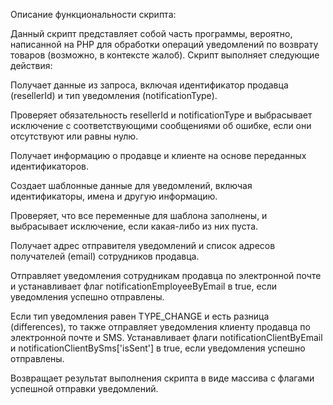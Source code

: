 Описание функциональности скрипта:

Данный скрипт представляет собой часть программы, вероятно, написанной на PHP для обработки операций уведомлений по возврату товаров (возможно, в контексте жалоб). Скрипт выполняет следующие действия:

Получает данные из запроса, включая идентификатор продавца (resellerId) и тип уведомления (notificationType).

Проверяет обязательность resellerId и notificationType и выбрасывает исключение с соответствующими сообщениями об ошибке, если они отсутствуют или равны нулю.

Получает информацию о продавце и клиенте на основе переданных идентификаторов.

Создает шаблонные данные для уведомлений, включая идентификаторы, имена и другую информацию.

Проверяет, что все переменные для шаблона заполнены, и выбрасывает исключение, если какая-либо из них пуста.

Получает адрес отправителя уведомлений и список адресов получателей (email) сотрудников продавца.

Отправляет уведомления сотрудникам продавца по электронной почте и устанавливает флаг notificationEmployeeByEmail в true, если уведомления успешно отправлены.

Если тип уведомления равен TYPE_CHANGE и есть разница (differences), то также отправляет уведомления клиенту продавца по электронной почте и SMS. Устанавливает флаги notificationClientByEmail и notificationClientBySms['isSent'] в true, если уведомления успешно отправлены.

Возвращает результат выполнения скрипта в виде массива с флагами успешной отправки уведомлений.
